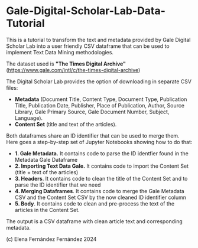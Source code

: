 # Gale-Digital-Scholar-Lab-Data-Tutorial
This is a tutorial to transform the text and metadata provided by Gale Digital Scholar Lab into a user friendly CSV dataframe that can be used to implement Text Data Mining methodologies.

The dataset used is **"The Times Digital Archive"** (https://www.gale.com/intl/c/the-times-digital-archive)

The Digital Scholar Lab provides the option of downloading in separate CSV files:
- **Metadata** (Document Title, Content Type, Document Type, Publication Title, Publication Date, Publisher, Place of Publication, Author, Source Library, Gale Primary Source, Gale Document Number, Subject, Language).
- **Content Set** (title and text of the articles).

Both dataframes share an ID identifier that can be used to merge them. Here goes a step-by-step set of Jupyter Notebooks showing how to do that:

* **1. Gale Metadata.** It contains code to parse the ID identfier found in the Metadata Gale Dataframe
* **2. Importing Text Data Gale.** It contains code to import the Content Set (title + text of the articles) 
* **3. Headers**. It contains code to clean the title of the Content Set and to parse the ID identifier that we need
* **4. Merging Dataframes**. It contains code to merge the Gale Metadata CSV and the Content Set CSV by the now cleaned ID identifier column
* **5. Body**. It contains code to clean and pre-process the text of the articles in the Content Set. 

The output is a CSV dataframe with clean article text and corresponding metadata.

(c) Elena Fernández Fernández 2024
